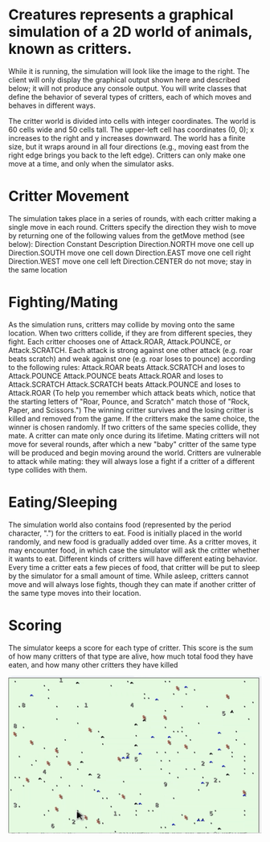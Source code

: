 # Creatures represents a graphical simulation of a 2D world of animals, known as critters. 
While it
is running, the simulation will look like the image to the right.
The client will only display the graphical output shown here and
described below; it will not produce any console output. You will
write classes that define the behavior of several types of critters,
each of which moves and behaves in different ways.

The critter world is divided into cells with integer coordinates. The world is 60 cells wide and 50 cells
tall. The upper-left cell has coordinates (0, 0); x increases to the right and y increases downward. The
world has a finite size, but it wraps around in all four directions (e.g., moving east from the right edge
brings you back to the left edge).
Critters can only make one move at
a time, and only when the simulator asks. 
# Critter Movement
The simulation takes place in a series of rounds, with each critter making a single move in each round.
Critters specify the direction they wish to move by returning one of the following values from the getMove
method (see below):
Direction Constant Description
Direction.NORTH move one cell up
Direction.SOUTH move one cell down
Direction.EAST move one cell right
Direction.WEST move one cell left
Direction.CENTER do not move; stay in the same location
# Fighting/Mating
As the simulation runs, critters may collide by moving onto the same location. When two critters collide,
if they are from different species, they fight. Each critter chooses one of Attack.ROAR, Attack.POUNCE,
or Attack.SCRATCH. Each attack is strong against one other attack (e.g. roar beats scratch) and weak
against one (e.g. roar loses to pounce) according to the following rules:
Attack.ROAR beats Attack.SCRATCH and loses to Attack.POUNCE
Attack.POUNCE beats Attack.ROAR and loses to Attack.SCRATCH
Attack.SCRATCH beats Attack.POUNCE and loses to Attack.ROAR
(To help you remember which attack beats which, notice that the starting letters of "Roar, Pounce, and
Scratch" match those of "Rock, Paper, and Scissors.") The winning critter survives and the losing critter
is killed and removed from the game. If the critters make the same choice, the winner is chosen randomly.
If two critters of the same species collide, they mate. A critter can mate only once during its lifetime.
Mating critters will not move for several rounds, after which a new "baby" critter of the same type will
be produced and begin moving around the world. Critters are vulnerable to attack while mating: they
will always lose a fight if a critter of a different type collides with them.
# Eating/Sleeping
The simulation world also contains food (represented by the period character, ".") for the critters to eat.
Food is initially placed in the world randomly, and new food is gradually added over time. As a critter
moves, it may encounter food, in which case the simulator will ask the critter whether it wants to eat.
Different kinds of critters will have different eating behavior.
Every time a critter eats a few pieces of food, that critter will be put to sleep by the simulator for a small
amount of time. While asleep, critters cannot move and will always lose fights, though they can mate if
another critter of the same type moves into their location.
# Scoring
The simulator keeps a score for each type of critter. This score is the sum of how many critters of that
type are alive, how much total food they have eaten, and how many other critters they have killed

![alt text](image.png)